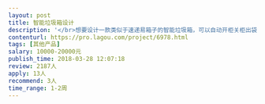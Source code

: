 ```yaml
---                
layout: post       
title: 智能垃圾箱设计           
description: '</br>想要设计一款类似于速递易箱子的智能垃圾箱，可以自动开柜关柜出袋投递，还有和软件连接的屏幕以及交互系统</br>'     
contenturl: https://pro.lagou.com/project/6978.html      
tags: [其他产品]            
salary: 10000-20000元          
publish_time: 2018-03-28 12:07:18         
review: 2187人                   
apply: 13人                   
recommend: 3人                   
time_range: 1-2周              
---                 
```

